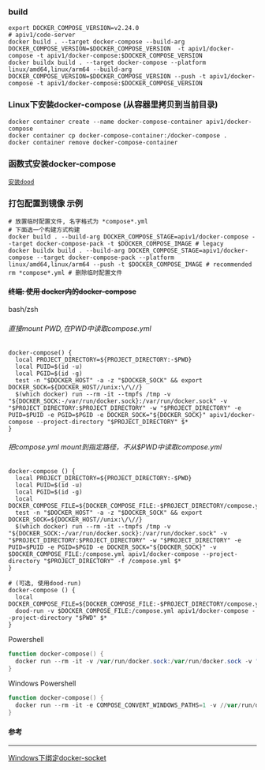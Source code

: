 ### build

```shell
export DOCKER_COMPOSE_VERSION=v2.24.0
# apiv1/code-server
docker build . --target docker-compose --build-arg DOCKER_COMPOSE_VERSION=$DOCKER_COMPOSE_VERSION  -t apiv1/docker-compose -t apiv1/docker-compose:$DOCKER_COMPOSE_VERSION
docker buildx build . --target docker-compose --platform linux/amd64,linux/arm64 --build-arg DOCKER_COMPOSE_VERSION=$DOCKER_COMPOSE_VERSION --push -t apiv1/docker-compose -t apiv1/docker-compose:$DOCKER_COMPOSE_VERSION
```

### Linux下安装docker-compose (从容器里拷贝到当前目录)

```shell
docker container create --name docker-compose-container apiv1/docker-compose
docker container cp docker-compose-container:/docker-compose .
docker container remove docker-compose-container
```

### 函数式安装docker-compose
[`安装dood`](../docker/README.md#dood)

### 打包配置到镜像 示例

```shell
# 放置临时配置文件, 名字格式为 *compose*.yml
# 下面选一个构建方式构建
docker build . --build-arg DOCKER_COMPOSE_STAGE=apiv1/docker-compose --target docker-compose-pack -t $DOCKER_COMPOSE_IMAGE # legacy
docker buildx build . --build-arg DOCKER_COMPOSE_STAGE=apiv1/docker-compose --target docker-compose-pack --platform linux/amd64,linux/arm64 --push -t $DOCKER_COMPOSE_IMAGE # recommended
rm *compose*.yml # 删除临时配置文件
```

#### ~~终端: 使用 docker内的docker-compose~~

bash/zsh

###### 直接mount $PWD, 在$PWD中读取compose.yml

```shell
docker-compose() {
  local PROJECT_DIRECTORY=${PROJECT_DIRECTORY:-$PWD}
  local PUID=$(id -u)
  local PGID=$(id -g)
  test -n "$DOCKER_HOST" -a -z "$DOCKER_SOCK" && export DOCKER_SOCK=${DOCKER_HOST//unix:\/\//}
  $(which docker) run --rm -it --tmpfs /tmp -v "${DOCKER_SOCK:-/var/run/docker.sock}:/var/run/docker.sock" -v "$PROJECT_DIRECTORY:$PROJECT_DIRECTORY" -w "$PROJECT_DIRECTORY" -e PUID=$PUID -e PGID=$PGID -e DOCKER_SOCK="${DOCKER_SOCK}" apiv1/docker-compose --project-directory "$PROJECT_DIRECTORY" $*
}
```

###### 把compose.yml mount到指定路径，不从$PWD中读取compose.yml

```shell
docker-compose () {
  local PROJECT_DIRECTORY=${PROJECT_DIRECTORY:-$PWD}
  local PUID=$(id -u)
  local PGID=$(id -g)
  local DOCKER_COMPOSE_FILE=${DOCKER_COMPOSE_FILE:-$PROJECT_DIRECTORY/compose.yml}
  test -n "$DOCKER_HOST" -a -z "$DOCKER_SOCK" && export DOCKER_SOCK=${DOCKER_HOST//unix:\/\//}
  $(which docker) run --rm -it --tmpfs /tmp -v "${DOCKER_SOCK:-/var/run/docker.sock}:/var/run/docker.sock" -v "$PROJECT_DIRECTORY:$PROJECT_DIRECTORY" -w "$PROJECT_DIRECTORY" -e PUID=$PUID -e PGID=$PGID -e DOCKER_SOCK="${DOCKER_SOCK}" -v $DOCKER_COMPOSE_FILE:/compose.yml apiv1/docker-compose --project-directory "$PROJECT_DIRECTORY" -f /compose.yml $*
}

# (可选, 使用dood-run)
docker-compose () {
  local DOCKER_COMPOSE_FILE=${DOCKER_COMPOSE_FILE:-$PROJECT_DIRECTORY/compose.yml}
  dood-run -v $DOCKER_COMPOSE_FILE:/compose.yml apiv1/docker-compose --project-directory "$PWD" $*
}
```

Powershell

```powershell
function docker-compose() {
  docker run --rm -it -v /var/run/docker.sock:/var/run/docker.sock -v "${PWD}:${PWD}" -w "${PWD}" apiv1/docker-compose $args
}
```

Windows Powershell

```powershell
function docker-compose() {
  docker run --rm -it -e COMPOSE_CONVERT_WINDOWS_PATHS=1 -v //var/run/docker.sock:/var/run/docker.sock -v "${PWD}:/workspace" -w "/workspace" apiv1/docker-compose $args
}
```

#### 参考

------
[Windows下绑定docker-socket](https://stackoverflow.com/questions/36765138/bind-to-docker-socket-on-windows)
